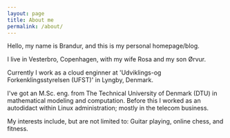 ```yaml
---
layout: page
title: About me
permalink: /about/
---
```


Hello, my name is Brandur, and this is my personal homepage/blog.

I live in Vesterbro, Copenhagen, with my wife Rosa and my son Ørvur.

Currently I work as a cloud enginner at 'Udviklings-og Forkenklingsstyrelsen (UFST)' in Lyngby, Denmark.

I've got an M.Sc. eng. from The Technical University of Denmark (DTU) in mathematical modeling and computation. 
Before this I worked as an autodidact within Linux administration; mostly in the telecom business.

My interests include, but are not limited to: Guitar playing, online chess, and fitness.

